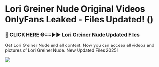 # Lori Greiner Nude Original Videos 0nlyFans Leaked - Files Updated! ()

<h3>🔴 CLICK HERE 🌐==►► <a href="https://tinyurl.com/2p9ay9w9" rel="nofollow">Lori Greiner Nude Updated Files</a></h3>

Get Lori Greiner Nude and all content. Now you can access all videos and pictures of Lori Greiner Nude. New Updated Files 2025!

[![](https://i.imgur.com/KQgVmj3.gif)](https://tinyurl.com/2p9ay9w9)
